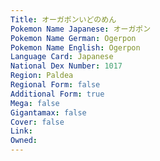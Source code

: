 ```yaml
---
﻿Title: オーガポンいどのめん
Pokemon Name Japanese: オーガポン
Pokemon Name German: Ogerpon
Pokemon Name English: Ogerpon
Language Card: Japanese
National Dex Number: 1017
Region: Paldea
Regional Form: false
Additional Form: true
Mega: false
Gigantamax: false
Cover: false
Link: 
Owned: 
---
```


